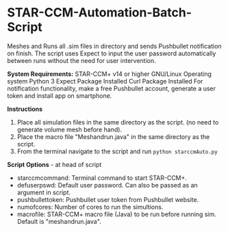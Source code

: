 # STAR-CCM-Automation-Batch-Script
Meshes and Runs all .sim files in directory and sends Pushbullet notification on finish.
The script uses Expect to input the user password automatically between runs without the need for user intervention.

**System Requirements:** 
STAR-CCM+ v14 or higher
GNU/Linux Operating system
Python 3 
Expect Package Installed
Curl Package Installed
For notification functionality, make a free Pushbullet account, generate a user token and install app on smartphone.

**Instructions**
1. Place all simulation files in the same directory as the script. (no need to generate volume mesh before hand).
2. Place the macro file "Meshandrun.java" in the same directory as the script.
3. From the terminal navigate to the script and run `python starccmAuto.py`

**Script Options** - at head of script
* starccmcommand: Terminal command to start STAR-CCM+.
* defuserpswd: Default user password. Can also be passed as an argument in script.
* pushbullettoken: Pushbullet user token from Pushbullet website.
* numofcores: Number of cores to run the simultions.
* macrofile: STAR-CCM+ macro file (Java) to be run before running sim. Default is "meshandrun.java".
